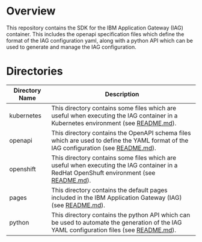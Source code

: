 # Overview
This repository contains the SDK for the IBM Application Gateway (IAG) container.  This includes the openapi specification files which define the format of the IAG configuration yaml, along with a python API which can be used to generate and manage the IAG configuration.

# Directories

|Directory Name|Description
|--------------|-----------
| kubernetes | This directory contains some files which are useful when executing the IAG container in a Kubernetes environment (see [README.md](kubernetes/README.md)).
| openapi | This directory contains the OpenAPI schema files which are used to define the YAML format of the IAG configuration (see [README.md](openapi/README.md)).
| openshift | This directory contains some files which are useful when executing the IAG container in a RedHat OpenShuft environment (see [README.md](openshift/README.md)).
| pages | This directory contains the default pages included in the IBM Application Gateway (IAG) (see [README.md](pages/README.md)).
| python | This directory contains the python API which can be used to automate the generation of the IAG YAML configuration files (see [README.md](python/README.md)).
